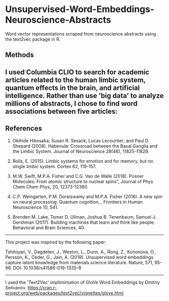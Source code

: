 # Unsupervised-Word-Embeddings-Neuroscience-Abstracts
Word vector representations scraped from neuroscience abstracts using the text2vec package in R.

## Methods

I used Columbia CLIO to search for academic articles related to the human limbic system, quantum effects in the brain, and artificial intelligence. Rather than use 'big data' to analyze millions of abstracts, I chose to find word associations between five articles:
---
## References

1. Okihide Hikosaka; Susan R. Sesack; Lucas Lecourtier; and Paul D. Shepard (2008). Habenula: Crossroad between the Basal Ganglia and the Limbic System. Journal of Neuroscience 28(46), 11825-11829.

2. Rolls, E. (2015). Limbic systems for emotion and for memory, but no single limbic system. Cortex 62, 119-157.

3. M.W. Swift, M.P.A. Fisher and C.G. Van de Walle (2018). Posner Molecules: From atomic structure to nuclear spins”, Journal of Phys Chem Chem Phys, 20, 12373-12380.

4. C.P. Weingarten, P.M. Doraiswamy and M.P.A. Fisher (2016). A new spin on neural processing: Quantum cognition, , Frontiers in Human Neuroscience 10, 541. 

5. Brenden M. Lake, Tomer D. Ullman, Joshua B. Tenenbaum, Samuel J. Gershman (2017). Building machines that learn and think like people.
Behavioral and Brain Sciences, 40.

---

This project was inspired by the following paper: 

Tshitoyan, V., Dagdelen, J., Weston, L., Dunn, A., Rong, Z., Kononova, O., Persson, K., Ceder, G., Jain, A. (2019). Unsupervised word embeddings capture latent knowledge from materials science literature. 
Nature, 571, 95–98. DOI: 10.1038/s41586-019-1335-8

---
I used the 'Text2Vec' implimintation of GloVe Word Embeddings by Dmitriy Selivanov.
https://cran.r-project.org/web/packages/text2vec/vignettes/glove.html
